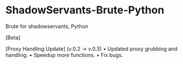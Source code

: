 # ShadowServants-Brute-Python
Brute for shadowservants, Python

[Beta]

[Proxy Handling Update] (v.0.2 -> v.0.3)
  • Updated proxy grubbing and handling.
  • Speedup more functions.
  • Fix bugs.
